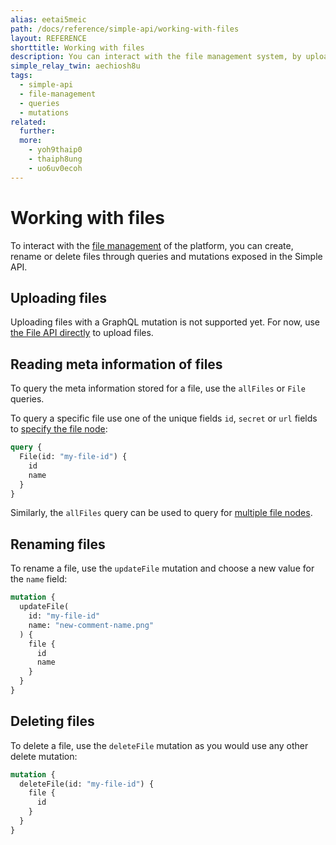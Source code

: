 ```yaml
---
alias: eetai5meic
path: /docs/reference/simple-api/working-with-files
layout: REFERENCE
shorttitle: Working with files
description: You can interact with the file management system, by uploading or modifying  files through GraphQL queries and mutations exposed in the Simple API.
simple_relay_twin: aechiosh8u
tags:
  - simple-api
  - file-management
  - queries
  - mutations
related:
  further:
  more:
    - yoh9thaip0
    - thaiph8ung
    - uo6uv0ecoh
---
```


# Working with files

To interact with the [file management](!alias-eer4wiang0) of the platform, you can create, rename or delete files through queries and mutations exposed in the Simple API.

## Uploading files

Uploading files with a GraphQL mutation is not supported yet. For now, use [the File API directly](!alias-eer4wiang0) to upload files.

## Reading meta information of files

To query the meta information stored for a file, use the `allFiles` or `File` queries.

To query a specific file use one of the unique fields `id`, `secret` or `url` fields to [specify the file node](!alias-ua6eer7shu):

```graphql
query {
  File(id: "my-file-id") {
    id
    name
  }
}
```

Similarly, the `allFiles` query can be used to query for [multiple file nodes](!alias-pa2aothaec).

## Renaming files

To rename a file, use the `updateFile` mutation and choose a new value for the `name` field:

```graphql
mutation {
  updateFile(
    id: "my-file-id"
    name: "new-comment-name.png"
  ) {
    file {
      id
      name
    }
  }
}
```

## Deleting files

To delete a file, use the `deleteFile` mutation as you would use any other delete mutation:

```graphql
mutation {
  deleteFile(id: "my-file-id") {
    file {
      id
    }
  }
}
```
